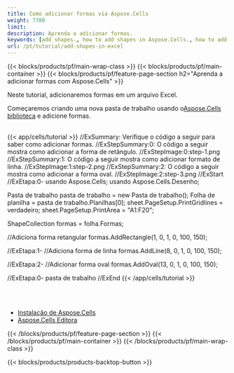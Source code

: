 ```yaml
---
title: Como adicionar formas via Aspose.Cells
weight: 7700
limit:
description: Aprenda a adicionar formas.
keywords: [add shapes., how to add shapes in Aspose.Cells., how to add shapes using Aspose.Cells]
url: /pt/tutorial/add-shapes-in-excel
---
```

{{< blocks/products/pf/main-wrap-class >}}
{{< blocks/products/pf/main-container >}}
{{< blocks/products/pf/feature-page-section h2="Aprenda a adicionar formas com Aspose.Cells" >}}

<p>
Neste tutorial, adicionaremos formas em um arquivo Excel.
</p>

<p>
 Começaremos criando uma nova pasta de trabalho usando o<a href="https://www.nuget.org/packages/Aspose.Cells">Aspose.Cells biblioteca</a> e adicione formas.
</p>

<br />
{{< app/cells/tutorial >}}
//ExSummary: Verifique o código a seguir para saber como adicionar formas.
//ExStepSummary:0: O código a seguir mostra como adicionar a forma de retângulo.
//ExStepImage:0:step-1.png
//ExStepSummary:1: O código a seguir mostra como adicionar formato de linha.
//ExStepImage:1:step-2.png
//ExStepSummary:2: O código a seguir mostra como adicionar a forma oval.
//ExStepImage:2:step-3.png
//ExStart
//ExEtapa:0-
usando Aspose.Cells;
usando Aspose.Cells.Desenho;





Pasta de trabalho pasta de trabalho = new Pasta de trabalho();
Folha de planilha = pasta de trabalho.Planilhas[0];
sheet.PageSetup.PrintGridlines = verdadeiro;
sheet.PageSetup.PrintArea = "A1:F20";

ShapeCollection formas = folha.Formas;

//Adiciona forma retangular
formas.AddRectangle(1, 0, 1, 0, 100, 150);

//ExEtapa:1-
//Adiciona forma de linha
formas.AddLine(8, 0, 1, 0, 100, 150);

//ExEtapa:2-
//Adicionar forma oval
formas.AddOval(13, 0, 1, 0, 100, 150);

//ExEtapa:0-
pasta de trabalho
//ExEnd
{{< /app/cells/tutorial >}}
<br />

<br />
<br />
<div class="code-sample">
    <ul class="link-list">
        <li class="link-item"><a href="https://docs.aspose.com/cells/net/installation/">Instalação de Aspose.Cells</a></li>
        <li class="link-item"><a href="https://products.aspose.app/cells/editor/">Aspose.Cells Editora</a></li>
    </ul>
</div>

{{< /blocks/products/pf/feature-page-section >}}
{{< /blocks/products/pf/main-container >}}
{{< /blocks/products/pf/main-wrap-class >}}

{{< blocks/products/products-backtop-button >}}